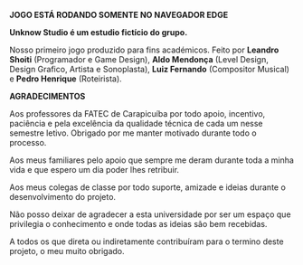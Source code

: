 **JOGO ESTÁ RODANDO SOMENTE NO NAVEGADOR EDGE**

**Unknow Studio é um estudio fictício do grupo.**

Nosso primeiro jogo produzido para fins académicos.
Feito por **Leandro Shoiti** (Programador e Game Design), **Aldo Mendonça** (Level Design, Design Grafico, Artista e Sonoplasta), **Luiz Fernando** (Compositor Musical) e **Pedro Henrique** (Roteirista).

**AGRADECIMENTOS**

Aos professores da FATEC de Carapicuíba por todo apoio, incentivo, paciência e pela excelência da qualidade técnica de cada um nesse semestre letivo. Obrigado por me manter motivado durante todo o processo.

Aos meus familiares pelo apoio que sempre me deram durante toda a minha vida e que espero um dia poder lhes retribuir.

Aos meus colegas de classe por todo suporte, amizade e ideias durante o desenvolvimento do projeto. 

Não posso deixar de agradecer a esta universidade por ser um espaço que privilegia o conhecimento e onde todas as ideias são bem recebidas.

A todos os que direta ou indiretamente contribuíram para o termino deste projeto, o meu muito obrigado.
